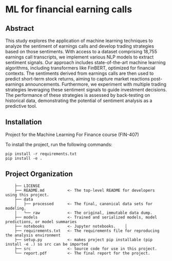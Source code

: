 # ML for financial earning calls
## Abstract
This study explores the application of machine learning techniques to analyze the sentiment of earnings calls and develop trading strategies based on those sentiments. With access to a dataset comprising 18,755 earnings call transcripts, we implement various NLP models to extract sentiment signals. Our approach includes state-of-the-art machine learning algorithms, including transformers like FinBERT, optimized for financial contexts. The sentiments derived from earnings calls are then used to predict short-term stock returns, aiming to capture market reactions post-earnings announcements. Furthermore, we experiment with multiple trading strategies leveraging these sentiment signals to guide investment decisions. The performance of these strategies is assessed by back-testing on historical data, demonstrating the potential of sentiment analysis as a predictive tool.

## Installation
Project for the Machine Learning For Finance course (FIN-407)

To install the project, run the following commands:
```
pip install -r requirements.txt
pip install -e .
```

## Project Organization
```
    ├── LICENSE
    ├── README.md          <- The top-level README for developers using this project.
    ├── data
    │   ├── processed      <- The final, canonical data sets for modeling.
    │   └── raw            <- The original, immutable data dump.
    ├── models             <- Trained and serialized models, model predictions, or model summaries
    ├── notebooks          <- Jupyter notebooks.    │
    ├── requirements.txt   <- The requirements file for reproducing the analysis environment
    ├── setup.py           <- makes project pip installable (pip install -e .) so src can be imported
    ├── src                <- Source code for use in this project.
    └── report.pdf         <- The final report for the project.
```

